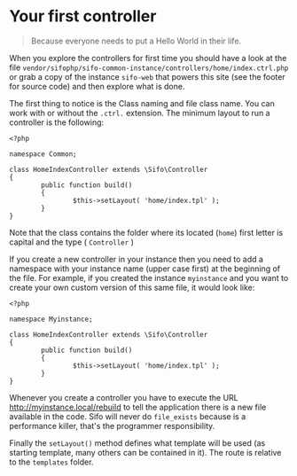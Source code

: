 Your first controller
=====================
> Because everyone needs to put a Hello World in their life.

When you explore the controllers for first time you should have a look at the file `vendor/sifophp/sifo-common-instance/controllers/home/index.ctrl.php` or grab a copy of the instance `sifo-web` that powers this site (see the footer for source code) and then explore what is done.

The first thing to notice is the Class naming and file class name. You can work with or without the `.ctrl.` extension.
The minimum layout to run a controller is the following:

	<?php

    namespace Common;

    class HomeIndexController extends \Sifo\Controller
	{
	        public function build()
	        {
	                $this->setLayout( 'home/index.tpl' );
	        }
	}

Note that the class contains the folder where its located (`home`) first letter is capital and the type ( `Controller` )

If you create a new controller in your instance then you need to add a namespace with your instance name (upper case first) at the beginning of the file. For example, if you created the instance `myinstance` and you want to create your own custom version of this same file, it would look like:

    <?php

    namespace Myinstance;

	class HomeIndexController extends \Sifo\Controller
	{
	        public function build()
	        {
	                $this->setLayout( 'home/index.tpl' );
	        }
	}

Whenever you create a controller you have to execute the URL http://myinstance.local/rebuild to tell the application there is a new file available in the code. Sifo will never do `file_exists` because is a performance killer, that's the programmer responsibility.

Finally the `setLayout()` method defines what template will be used (as starting template, many others can be contained in it). The route is relative to the `templates` folder.
